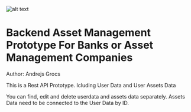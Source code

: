 
![alt text](https://cdn.corporatefinanceinstitute.com/assets/asset-management.jpeg)


# Backend Asset Management Prototype For Banks or Asset Management Companies





Author: Andrejs Grocs

This is a Rest API Prototype. 
Icluding User Data and User Assets Data


You can find, edit and delete userdata and assets data separately.
Assets Data need to be connected to the User Data by ID.
